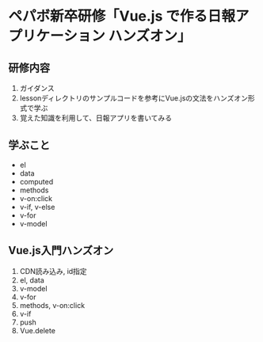 # ペパボ新卒研修「Vue.js で作る日報アプリケーション ハンズオン」
## 研修内容
1. ガイダンス
2. lessonディレクトリのサンプルコードを参考にVue.jsの文法をハンズオン形式で学ぶ
3. 覚えた知識を利用して、日報アプリを書いてみる

## 学ぶこと
* el
* data
* computed
* methods
* v-on:click
* v-if, v-else
* v-for
* v-model

## Vue.js入門ハンズオン
1. CDN読み込み, id指定
2. el, data
3. v-model
4. v-for
5. methods, v-on:click
6. v-if
7. push
8. Vue.delete

